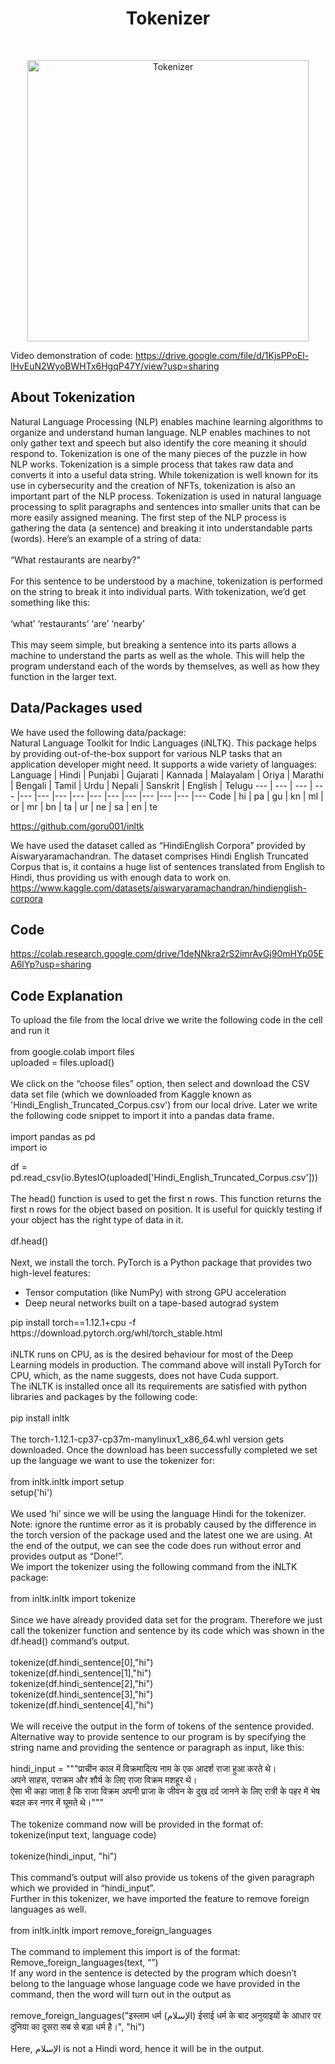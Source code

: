 <h1 align="center"> Tokenizer </h1> <br>

<p align="center">
  <a href="https://github.com/Apoorva57/HindiTokenizer">
    <img alt="Tokenizer" title="Tokenizer" src="https://user-images.githubusercontent.com/97695341/195421818-ccadf01a-d791-40d5-b11f-5afd926a338c.gif" width="450">
  </a>
</p>

Video demonstration of code: https://drive.google.com/file/d/1KjsPPoEl-lHvEuN2WyoBWHTx6HgqP47Y/view?usp=sharing

## About Tokenization
Natural Language Processing (NLP) enables machine learning algorithms to organize and understand human language. NLP enables machines to not only gather text and speech but also identify the core meaning it should respond to. Tokenization is one of the many pieces of the puzzle in how NLP works. Tokenization is a simple process that takes raw data and converts it into a useful data string. While tokenization is well known for its use in cybersecurity and the creation of NFTs, tokenization is also an important part of the NLP process. Tokenization is used in natural language processing to split paragraphs and sentences into smaller units that can be more easily assigned meaning. The first step of the NLP process is gathering the data (a sentence) and breaking it into understandable parts (words). Here’s an example of a string of data:
<br><br>“What restaurants are nearby?”<br><br>
For this sentence to be understood by a machine, tokenization is performed on the string to break it into individual parts. With tokenization, we’d get something like this:
<br><br>‘what’ ‘restaurants’ ‘are’ ‘nearby’ <br><br>
This may seem simple, but breaking a sentence into its parts allows a machine to understand the parts as well as the whole. This will help the program understand each of the words by themselves, as well as how they function in the larger text.
<br>
## Data/Packages used
We have used the following data/package: <br>Natural Language Toolkit for Indic Languages (iNLTK). This package helps by providing out-of-the-box support for various NLP tasks that an application developer might need.
It supports a wide variety of languages:
Language | Hindi | Punjabi | Gujarati | Kannada | Malayalam | Oriya | Marathi | Bengali | Tamil | Urdu | Nepali | Sanskrit | English | Telugu
--- | --- | --- | --- |--- |--- |--- |--- |--- |--- |--- |--- |--- |--- |--- 
Code | hi | pa | gu | kn | ml | or | mr | bn | ta | ur | ne | sa | en | te

https://github.com/goru001/inltk

We have used the dataset called as “HindiEnglish Corpora” provided by Aiswaryaramachandran.
The dataset comprises Hindi English Truncated Corpus that is, it contains a huge list of sentences translated from English to Hindi, thus providing us with enough data to work on.
https://www.kaggle.com/datasets/aiswaryaramachandran/hindienglish-corpora

## Code
https://colab.research.google.com/drive/1deNNkra2rS2imrAvGj90mHYp05EA6lYp?usp=sharing
## Code Explanation
To upload the file from the local drive we write the following code in the cell and run it <br><br>
from google.colab import files <br>
uploaded = files.upload()
<br><br>We click on the “choose files” option, then select and download the CSV data set file (which we downloaded from Kaggle known as 'Hindi_English_Truncated_Corpus.csv') from our local drive.  Later we write the following code snippet to import it into a pandas data frame.
<br><br>import pandas as pd <br>
import io
 
df = pd.read_csv(io.BytesIO(uploaded['Hindi_English_Truncated_Corpus.csv']))
<br><br>The head() function is used to get the first n rows. This function returns the first n rows for the object based on position. It is useful for quickly testing if your object has the right type of data in it.
<br><br>df.head() <br><br>
Next, we install the torch. PyTorch is a Python package that provides two high-level features:
* Tensor computation (like NumPy) with strong GPU acceleration
* Deep neural networks built on a tape-based autograd system
<p />
pip install torch==1.12.1+cpu -f https://download.pytorch.org/whl/torch_stable.html
<br><br>iNLTK runs on CPU, as is the desired behaviour for most of the Deep Learning models in production. The command above will install PyTorch for CPU, which, as the name suggests, does not have Cuda support.
<br>The iNLTK is installed once all its requirements are satisfied with python libraries and packages by the following code:
<br><br>pip install inltk<br><br>
The torch-1.12.1-cp37-cp37m-manylinux1_x86_64.whl version gets downloaded. Once the download has been successfully completed we set up the language we want to use the tokenizer for:
<br><br>from inltk.inltk import setup<br>
setup('hi') <br><br>
We used ‘hi’ since we will be using the language Hindi for the tokenizer. <br>
Note: ignore the runtime error as it is probably caused by the difference in the torch version of the package used and the latest one we are using. At the end of the output, we can see the code does run without error and provides output as “Done!”.
<br>We import the tokenizer using the following command from the iNLTK package:
<br><br>from inltk.inltk import tokenize
<br><br>Since we have already provided data set for the program. Therefore we just call the tokenizer function and sentence by its code which was shown in the df.head() command’s output.
<br><br>tokenize(df.hindi_sentence[0],"hi")<br>
tokenize(df.hindi_sentence[1],"hi")<br>
tokenize(df.hindi_sentence[2],"hi")<br>
tokenize(df.hindi_sentence[3],"hi")<br>
tokenize(df.hindi_sentence[4],"hi")<br><br>
We will receive the output in the form of tokens of the sentence provided.<br>
Alternative way to provide sentence to our program is by specifying the string name and providing the sentence or paragraph as input, like this:
<br><br>hindi_input = """प्राचीन काल में विक्रमादित्य नाम के एक आदर्श राजा हुआ करते थे।<br>
अपने साहस, पराक्रम और शौर्य के लिए  राजा विक्रम मशहूर थे। <br>
ऐसा भी कहा जाता है कि राजा विक्रम अपनी प्राजा के जीवन के दुख दर्द जानने के लिए रात्री के पहर में भेष बदल कर नगर में घूमते थे।"""
<br><br>The tokenize command now will be provided in the format of:
<br>tokenize(input text, language code)
<br><br>tokenize(hindi_input, "hi")
<br><br>This command’s output will also provide us tokens of the given paragraph which we provided in “hindi_input”.
<br>Further in this tokenizer, we have imported the feature to remove foreign languages as well.
<br><br>from inltk.inltk import remove_foreign_languages
<br><br>The command to implement this import is of the format:
<br>Remove_foreign_languages(text, “<language-code>”)
<br>If any word in the sentence is detected by the program which doesn’t belong to the language whose language code we have provided in the command, then the word will turn out in the output as <unk>
<br><br>remove_foreign_languages("इस्लाम धर्म (الإسلام) ईसाई धर्म के बाद अनुयाइयों के आधार पर दुनिया का दूसरा सब से बड़ा धर्म है।", "hi")
<br><br>Here, الإسلام is not a Hindi word, hence it will be <unk> in the output.
